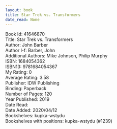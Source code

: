 ```yaml
---
layout: book
title: Star Trek vs. Transformers
date_read: None
---
```


Book Id: 41646870<br />
Title: Star Trek vs. Transformers<br />
Author: John Barber<br />
Author l-f: Barber, John<br />
Additional Authors: Mike Johnson, Philip Murphy<br />
ISBN: 1684054362<br />
ISBN13: 9781684054367<br />
My Rating: 0<br />
Average Rating: 3.58<br />
Publisher: IDW Publishing<br />
Binding: Paperback<br />
Number of Pages: 120<br />
Year Published: 2019<br />
Date Read: <br />
Date Added: 2020/04/12<br />
Bookshelves: kupka-wstydu<br />
Bookshelves with positions: kupka-wstydu (#1239)<br />

